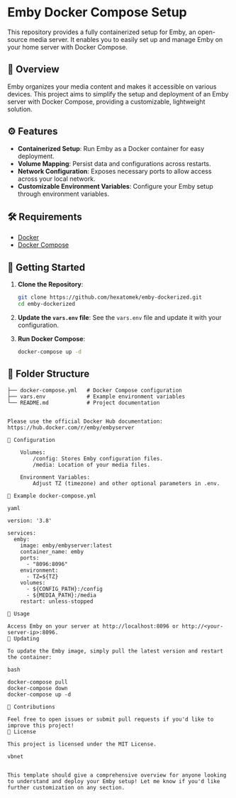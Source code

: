 # Emby Docker Compose Setup

This repository provides a fully containerized setup for Emby, an open-source media server. It enables you to easily set up and manage Emby on your home server with Docker Compose.

## 📜 Overview

Emby organizes your media content and makes it accessible on various devices. This project aims to simplify the setup and deployment of an Emby server with Docker Compose, providing a customizable, lightweight solution.

## ⚙️ Features

- **Containerized Setup**: Run Emby as a Docker container for easy deployment.
- **Volume Mapping**: Persist data and configurations across restarts.
- **Network Configuration**: Exposes necessary ports to allow access across your local network.
- **Customizable Environment Variables**: Configure your Emby setup through environment variables.

## 🛠️ Requirements

- [Docker](https://docs.docker.com/get-docker/)
- [Docker Compose](https://docs.docker.com/compose/install/)

## 🚀 Getting Started

1. **Clone the Repository**:
    ```bash
    git clone https://github.com/hexatomek/emby-dockerized.git
    cd emby-dockerized
    ```

2. **Update the `vars.env` file**: See the `vars.env` file and update it with your configuration.

3. **Run Docker Compose**:
    ```bash
    docker-compose up -d
    ```

## 📂 Folder Structure

```plaintext
├── docker-compose.yml   # Docker Compose configuration
├── vars.env             # Example environment variables
└── README.md            # Project documentation


Please use the official Docker Hub documentation: https://hub.docker.com/r/emby/embyserver

🔧 Configuration

    Volumes:
        /config: Stores Emby configuration files.
        /media: Location of your media files.

    Environment Variables:
        Adjust TZ (timezone) and other optional parameters in .env.

📝 Example docker-compose.yml

yaml

version: '3.8'

services:
  emby:
    image: emby/embyserver:latest
    container_name: emby
    ports:
      - "8096:8096"
    environment:
      - TZ=${TZ}
    volumes:
      - ${CONFIG_PATH}:/config
      - ${MEDIA_PATH}:/media
    restart: unless-stopped

🐳 Usage

Access Emby on your server at http://localhost:8096 or http://<your-server-ip>:8096.
🔄 Updating

To update the Emby image, simply pull the latest version and restart the container:

bash

docker-compose pull
docker-compose down
docker-compose up -d

🤝 Contributions

Feel free to open issues or submit pull requests if you'd like to improve this project!
📄 License

This project is licensed under the MIT License.

vbnet


This template should give a comprehensive overview for anyone looking to understand and deploy your Emby setup! Let me know if you'd like further customization on any section.